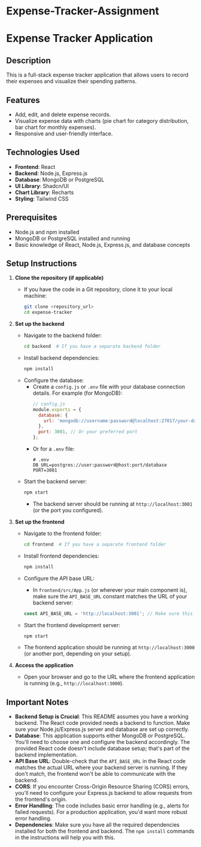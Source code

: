 # Expense-Tracker-Assignment
# Expense Tracker Application

## Description

This is a full-stack expense tracker application that allows users to record their expenses and visualize their spending patterns.

## Features

* Add, edit, and delete expense records.
* Visualize expense data with charts (pie chart for category distribution, bar chart for monthly expenses).
* Responsive and user-friendly interface.

## Technologies Used

* **Frontend**: React
* **Backend**: Node.js, Express.js
* **Database**: MongoDB or PostgreSQL
* **UI Library**: Shadcn/UI
* **Chart Library**: Recharts
* **Styling**: Tailwind CSS

## Prerequisites

* Node.js and npm installed
* MongoDB or PostgreSQL installed and running
* Basic knowledge of React, Node.js, Express.js, and database concepts

## Setup Instructions

1.  **Clone the repository (if applicable)**

    * If you have the code in a Git repository, clone it to your local machine:
        ```bash
        git clone <repository_url>
        cd expense-tracker
        ```

2.  **Set up the backend**

    * Navigate to the backend folder:
        ```bash
        cd backend  # If you have a separate backend folder
        ```
    * Install backend dependencies:
        ```bash
        npm install
        ```
    * Configure the database:
        * Create a `config.js` or `.env` file with your database connection details.  For example (for MongoDB):
            ```javascript
            // config.js
            module.exports = {
              database: {
                url: 'mongodb://username:password@localhost:27017/your-database-name', // Or your connection string
              },
              port: 3001, // Or your preferred port
            };
            ```
        * Or for a `.env` file:
             ```
             # .env
             DB_URL=postgres://user:password@host:port/database
             PORT=3001
             ```
    * Start the backend server:
        ```bash
        npm start
        ```
        * The backend server should be running at `http://localhost:3001` (or the port you configured).

3.  **Set up the frontend**

    * Navigate to the frontend folder:
        ```bash
        cd frontend  # If you have a separate frontend folder
        ```
    * Install frontend dependencies:

        ```bash
        npm install
        ```
    * Configure the API base URL:
        * In `frontend/src/App.js` (or wherever your main component is), make sure the `API_BASE_URL` constant matches the URL of your backend server:
        ```javascript
        const API_BASE_URL = 'http://localhost:3001'; // Make sure this is correct
        ```
    * Start the frontend development server:
        ```bash
        npm start
        ```
    * The frontend application should be running at `http://localhost:3000` (or another port, depending on your setup).

4.  **Access the application**

    * Open your browser and go to the URL where the frontend application is running (e.g., `http://localhost:3000`).

##  Important Notes

* **Backend Setup is Crucial**: This README assumes you have a working backend.  The React code provided needs a backend to function.  Make sure your Node.js/Express.js server and database are set up correctly.
* **Database**:  This application supports either MongoDB or PostgreSQL.  You'll need to choose one and configure the backend accordingly.  The provided React code doesn't include database setup; that's part of the backend implementation.
* **API Base URL**:  Double-check that the `API_BASE_URL` in the React code matches the actual URL where your backend server is running.  If they don't match, the frontend won't be able to communicate with the backend.
* **CORS**: If you encounter Cross-Origin Resource Sharing (CORS) errors, you'll need to configure your Express.js backend to allow requests from the frontend's origin.
* **Error Handling**:  The code includes basic error handling (e.g., alerts for failed requests).  For a production application, you'd want more robust error handling.
* **Dependencies**:  Make sure you have all the required dependencies installed for both the frontend and backend.  The `npm install` commands in the instructions will help you with this.
